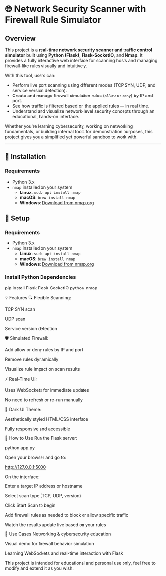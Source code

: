 # 🌐 Network Security Scanner with Firewall Rule Simulator

## Overview

This project is a **real-time network security scanner and traffic control simulator** built using **Python (Flask)**, **Flask-SocketIO**, and **Nmap**. It provides a fully interactive web interface for scanning hosts and managing firewall-like rules visually and intuitively.

With this tool, users can:

- Perform live port scanning using different modes (TCP SYN, UDP, and service version detection).
- Create and manage firewall simulation rules (`allow` or `deny`) by IP and port.
- See how traffic is filtered based on the applied rules — in real time.
- Understand and visualize network-level security concepts through an educational, hands-on interface.

Whether you're learning cybersecurity, working on networking fundamentals, or building internal tools for demonstration purposes, this project gives you a simplified yet powerful sandbox to work with.

---

## 🔧 Installation

### Requirements

- Python 3.x
- `nmap` installed on your system  
  - **Linux**: `sudo apt install nmap`  
  - **macOS**: `brew install nmap`  
  - **Windows**: [Download from nmap.org](https://nmap.org/download.html)

## 🔧 Setup

### Requirements

- Python 3.x
- `nmap` installed on your system  
  - **Linux**: `sudo apt install nmap`  
  - **macOS**: `brew install nmap`  
  - **Windows**: [Download from nmap.org](https://nmap.org/download.html)

### Install Python Dependencies


pip install Flask Flask-SocketIO python-nmap

💡 Features
🔍 Flexible Scanning:

TCP SYN scan

UDP scan

Service version detection

🛡️ Simulated Firewall:

Add allow or deny rules by IP and port

Remove rules dynamically

Visualize rule impact on scan results

⚡ Real-Time UI:

Uses WebSockets for immediate updates

No need to refresh or re-run manually

🌙 Dark UI Theme:

Aesthetically styled HTML/CSS interface

Fully responsive and accessible

🚀 How to Use
Run the Flask server:

python app.py

Open your browser and go to:

http://127.0.0.1:5000

On the interface:

Enter a target IP address or hostname

Select scan type (TCP, UDP, version)

Click Start Scan to begin

Add firewall rules as needed to block or allow specific traffic

Watch the results update live based on your rules

🎯 Use Cases
Networking & cybersecurity education

Visual demo for firewall behavior simulation

Learning WebSockets and real-time interaction with Flask

This project is intended for educational and personal use only, feel free to modify and extend it as you wish.
```bash
